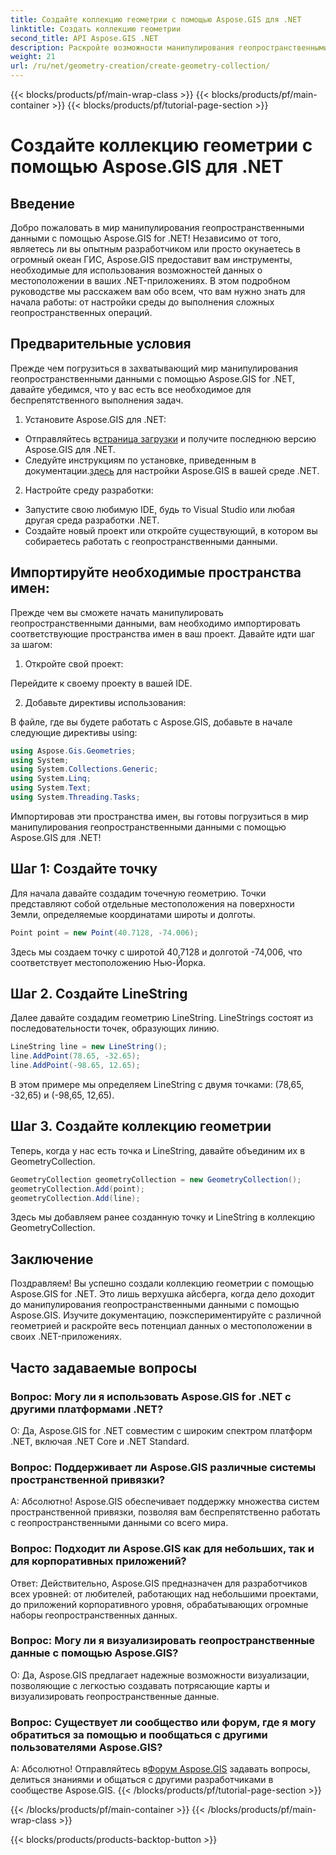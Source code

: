 ```yaml
---
title: Создайте коллекцию геометрии с помощью Aspose.GIS для .NET
linktitle: Создать коллекцию геометрии
second_title: API Aspose.GIS .NET
description: Раскройте возможности манипулирования геопространственными данными с помощью Aspose.GIS для .NET. Легко создавайте, визуализируйте и анализируйте данные о местоположении в своих приложениях .NET.
weight: 21
url: /ru/net/geometry-creation/create-geometry-collection/
---
```


{{< blocks/products/pf/main-wrap-class >}}
{{< blocks/products/pf/main-container >}}
{{< blocks/products/pf/tutorial-page-section >}}

# Создайте коллекцию геометрии с помощью Aspose.GIS для .NET


## Введение

Добро пожаловать в мир манипулирования геопространственными данными с помощью Aspose.GIS for .NET! Независимо от того, являетесь ли вы опытным разработчиком или просто окунаетесь в огромный океан ГИС, Aspose.GIS предоставит вам инструменты, необходимые для использования возможностей данных о местоположении в ваших .NET-приложениях. В этом подробном руководстве мы расскажем вам обо всем, что вам нужно знать для начала работы: от настройки среды до выполнения сложных геопространственных операций.

## Предварительные условия

Прежде чем погрузиться в захватывающий мир манипулирования геопространственными данными с помощью Aspose.GIS for .NET, давайте убедимся, что у вас есть все необходимое для беспрепятственного выполнения задач.

1. Установите Aspose.GIS для .NET:

- Отправляйтесь в[страница загрузки](https://releases.aspose.com/gis/net/) и получите последнюю версию Aspose.GIS для .NET.
-  Следуйте инструкциям по установке, приведенным в документации.[здесь](https://reference.aspose.com/gis/net/) для настройки Aspose.GIS в вашей среде .NET.

2. Настройте среду разработки:

- Запустите свою любимую IDE, будь то Visual Studio или любая другая среда разработки .NET.
- Создайте новый проект или откройте существующий, в котором вы собираетесь работать с геопространственными данными.

## Импортируйте необходимые пространства имен:

Прежде чем вы сможете начать манипулировать геопространственными данными, вам необходимо импортировать соответствующие пространства имен в ваш проект. Давайте идти шаг за шагом:

1. Откройте свой проект:

Перейдите к своему проекту в вашей IDE.

2. Добавьте директивы использования:

В файле, где вы будете работать с Aspose.GIS, добавьте в начале следующие директивы using:

```csharp
using Aspose.Gis.Geometries;
using System;
using System.Collections.Generic;
using System.Linq;
using System.Text;
using System.Threading.Tasks;
```

Импортировав эти пространства имен, вы готовы погрузиться в мир манипулирования геопространственными данными с помощью Aspose.GIS для .NET!


## Шаг 1: Создайте точку

Для начала давайте создадим точечную геометрию. Точки представляют собой отдельные местоположения на поверхности Земли, определяемые координатами широты и долготы.

```csharp
Point point = new Point(40.7128, -74.006);
```

Здесь мы создаем точку с широтой 40,7128 и долготой -74,006, что соответствует местоположению Нью-Йорка.

## Шаг 2. Создайте LineString

Далее давайте создадим геометрию LineString. LineStrings состоят из последовательности точек, образующих линию.

```csharp
LineString line = new LineString();
line.AddPoint(78.65, -32.65);
line.AddPoint(-98.65, 12.65);
```

В этом примере мы определяем LineString с двумя точками: (78,65, -32,65) и (-98,65, 12,65).

## Шаг 3. Создайте коллекцию геометрии

Теперь, когда у нас есть точка и LineString, давайте объединим их в GeometryCollection.

```csharp
GeometryCollection geometryCollection = new GeometryCollection();
geometryCollection.Add(point);
geometryCollection.Add(line);
```

Здесь мы добавляем ранее созданную точку и LineString в коллекцию GeometryCollection.

## Заключение

Поздравляем! Вы успешно создали коллекцию геометрии с помощью Aspose.GIS for .NET. Это лишь верхушка айсберга, когда дело доходит до манипулирования геопространственными данными с помощью Aspose.GIS. Изучите документацию, поэкспериментируйте с различной геометрией и раскройте весь потенциал данных о местоположении в своих .NET-приложениях.

## Часто задаваемые вопросы

### Вопрос: Могу ли я использовать Aspose.GIS for .NET с другими платформами .NET?

О: Да, Aspose.GIS for .NET совместим с широким спектром платформ .NET, включая .NET Core и .NET Standard.

### Вопрос: Поддерживает ли Aspose.GIS различные системы пространственной привязки?

А: Абсолютно! Aspose.GIS обеспечивает поддержку множества систем пространственной привязки, позволяя вам беспрепятственно работать с геопространственными данными со всего мира.

### Вопрос: Подходит ли Aspose.GIS как для небольших, так и для корпоративных приложений?

Ответ: Действительно, Aspose.GIS предназначен для разработчиков всех уровней: от любителей, работающих над небольшими проектами, до приложений корпоративного уровня, обрабатывающих огромные наборы геопространственных данных.

### Вопрос: Могу ли я визуализировать геопространственные данные с помощью Aspose.GIS?

О: Да, Aspose.GIS предлагает надежные возможности визуализации, позволяющие с легкостью создавать потрясающие карты и визуализировать геопространственные данные.

### Вопрос: Существует ли сообщество или форум, где я могу обратиться за помощью и пообщаться с другими пользователями Aspose.GIS?

 А: Абсолютно! Отправляйтесь в[Форум Aspose.GIS](https://forum.aspose.com/c/gis/33) задавать вопросы, делиться знаниями и общаться с другими разработчиками в сообществе Aspose.GIS.
{{< /blocks/products/pf/tutorial-page-section >}}

{{< /blocks/products/pf/main-container >}}
{{< /blocks/products/pf/main-wrap-class >}}

{{< blocks/products/products-backtop-button >}}
